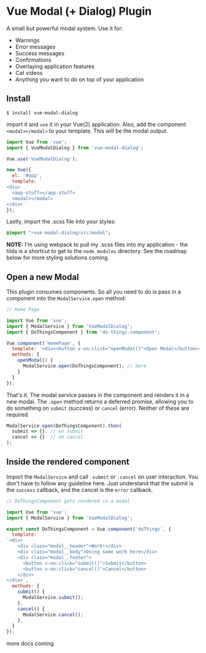 # Vue Modal (+ Dialog) Plugin

A small but powerful modal system. Use it for:

- Warnings
- Error messages
- Success messages
- Confirmations
- Overlaying application features
- Cat videos
- Anything you want to do on top of your application

## Install

```shell
$ install vue-modal-dialog
```

import it and `use` it in your Vue(2) application. Also, add the component `<modal></modal>` to your template.
This will be the modal output.

```js
import Vue from 'vue';
import { VueModalDialog } from 'vue-modal-dialog';

Vue.use('VueModalDialog');

new Vue({
  el: '#app',
  template: `
<div>
  <app-stuff></app-stuff>
  <modal></modal>
</div>`
});
```

Lastly, import the .scss file into your styles:

```sass
@import "~vue-modal-dialog/src/modal";
```

**NOTE:** I'm using webpack to pull my .scss files into my application - the tilda is a shortcut to get to the
`node_modules` directory. See the roadmap below for more styling solutions coming.

## Open a new Modal

This plugin consumes components. So all you need to do is pass in a component into the `ModalService.open` method:

```js
// Home Page

import Vue from 'vue';
import { ModalService } from 'VueModalDialog';
import { DoThingsComponent } from 'do-things.component';

Vue.component('HomePage', {
  template: `<div><button v-on:click="openModal()">Open Modal</button></div>`,
  methods: {
    openModal() {
      ModalService.open(DoThingsComponent); // here
    }
  }
});

```

That's it. The modal service passes in the component and renders it in a new modal. The `.open` method returns
a deferred promise, allowing you to do something on `submit` (success) or `cancel` (error). Neither of these are
required.

```js
ModalService.open(DoThingsComponent).then(
  submit => {}, // on submit
  cancel => {}  // on cancel
);
```

## Inside the rendered component

Import the `ModalService` and call `.submit` or `.cancel` on user interaction. You don't have to follow any guideline
here. Just understand that the submit is the `success` callback, and the cancel is the `error` callback.

```js
// DoThingsComponent gets rendered in a modal

import Vue from 'vue';
import { ModalService } from 'VueModalDialog';

export const DoThingsComponent = Vue.component('doThings', {
  template:
`<div>
    <div class="modal__header">Work!</div>
    <div class="modal__body">Doing some work here</div>
    <div class="modal__footer">
      <button v-on:click="submit()">Submit</button>
      <button v-on:click="cancel()">Cancel</button>
    </div>
</div>`,
  methods: {
    submit() {
      ModalService.submit();
    },
    cancel() {
      ModalService.cancel();
    },
  }
});
```

more docs coming
